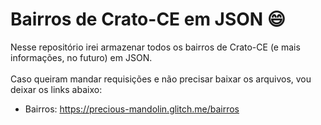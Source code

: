 # Bairros de Crato-CE em JSON :smile:
Nesse repositório irei armazenar todos os bairros de Crato-CE (e mais informações, no futuro) em JSON.<br><br>
Caso queiram mandar requisições e não precisar baixar os arquivos, vou deixar os links abaixo:
- Bairros: <a href="https://precious-mandolin.glitch.me/bairros">https://precious-mandolin.glitch.me/bairros</a>
